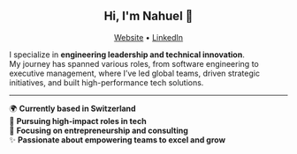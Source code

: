 <h2 align="center">Hi, I'm Nahuel 👋</h2>

<p align="center">
  <a href="http://nahuel-ianni.github.io">Website</a> • 
  <a href="https://www.linkedin.com/in/nianni">LinkedIn</a>
</p>

<p>
I specialize in <strong>engineering leadership and technical innovation</strong>.<br />
My journey has spanned various roles, from software engineering to executive management, where I’ve led global teams, driven strategic initiatives, and built high-performance tech solutions.
</p>

---

🌍 **Currently based in Switzerland**<br />
💼 **Pursuing high-impact roles in tech**<br />
🎯 **Focusing on entrepreneurship and consulting**<br />
✨ **Passionate about empowering teams to excel and grow**
